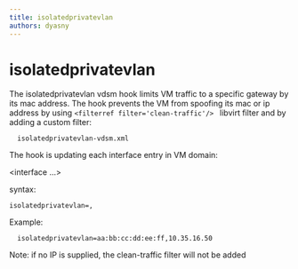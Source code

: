 ```yaml
---
title: isolatedprivatevlan
authors: dyasny
---
```


# isolatedprivatevlan

The isolatedprivatevlan vdsm hook limits VM traffic to a specific gateway by its mac address. The hook prevents the VM from spoofing its mac or ip address by using `<filterref filter='clean-traffic'/> ` libvirt filter and by adding a custom filter:

      isolatedprivatevlan-vdsm.xml

The hook is updating each interface entry in VM domain:

<interface ...>
`   `<filterref filter='isolatedprivatevlan-vdsm'>
`       `<parameter name='GATEWAY_MAC' value='aa:bb:cc:dd:ee:ff'/>
`   `</filterref>
`   `<filterref filter='clean-traffic'>
`       `<parameter name='IP' value='10.35.16.50'/>
`   `</filterref>
</interface>

syntax:

`isolatedprivatevlan=`<GatewayMAC>`,`<GuestIP>

Example:

      isolatedprivatevlan=aa:bb:cc:dd:ee:ff,10.35.16.50

Note: if no IP is supplied, the clean-traffic filter will not be added


